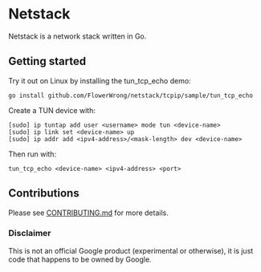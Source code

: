 # Netstack

Netstack is a network stack written in Go.

## Getting started

Try it out on Linux by installing the tun_tcp_echo demo:

```
go install github.com/FlowerWrong/netstack/tcpip/sample/tun_tcp_echo
```

Create a TUN device with:

```
[sudo] ip tuntap add user <username> mode tun <device-name>
[sudo] ip link set <device-name> up
[sudo] ip addr add <ipv4-address>/<mask-length> dev <device-name>
```

Then run with:

```
tun_tcp_echo <device-name> <ipv4-address> <port>
```

## Contributions

Please see [CONTRIBUTING.md](CONTRIBUTING.md) for more details.

### Disclaimer

This is not an official Google product (experimental or otherwise), it is just
code that happens to be owned by Google.

